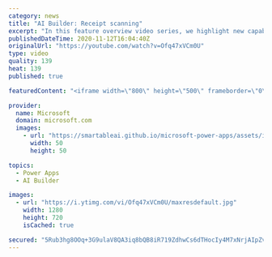 ```yaml
---
category: news
title: "AI Builder: Receipt scanning"
excerpt: "In this feature overview video series, we highlight new capabilities included in the latest update to AI Builder.  Receipt scanning is a new AI Builder feature that processes receipts to identify and extract information. The AI model identifies receipt data, merchant information, total price, and taxes"
publishedDateTime: 2020-11-12T16:04:40Z
originalUrl: "https://youtube.com/watch?v=Ofq47xVCm0U"
type: video
quality: 139
heat: 139
published: true

featuredContent: "<iframe width=\"800\" height=\"500\" frameborder=\"0\" src=\"https://www.youtube.com/embed/Ofq47xVCm0U\" allow=\"accelerometer; autoplay; encrypted-media; gyroscope; picture-in-picture\" allowfullscreen></iframe>"

provider:
  name: Microsoft
  domain: microsoft.com
  images:
    - url: "https://smartableai.github.io/microsoft-power-apps/assets/images/organizations/microsoft.com-50x50.jpg"
      width: 50
      height: 50

topics:
  - Power Apps
  - AI Builder

images:
  - url: "https://i.ytimg.com/vi/Ofq47xVCm0U/maxresdefault.jpg"
    width: 1280
    height: 720
    isCached: true

secured: "5Rub3hg8OOq+3G9ulaV8QA3iq8bQB8iR719ZdhwCs6dTHocIy4M7xNrjAIpZvfnW06NayS5C2F4p9j4QR6lqGw4vdkyxoaDJn5nPsj7Ub3Y5a6ZnJWP9USrMBLBx4d8cFYkGcWNMR+WIr5yvzFRACLbZc5f9w9VLqp7d0sKu/2kCNg1Iy03desbxBCMdwqjLl9Hx3vFXuKZqwI4nQ2cuLRwsTQ2dXz2Im61vlvou9788d71136rq3J++mvhqWbPYBRlL2NS7v46BhG9G3lEAmdkdbKm0ugfmTfBVHCARTQyskjr+354Jd8t+uDGyQ3NKDi8th5vctrHyFM5UhGlmrLgqvg+Y7m8EPTYvXZTKlYAeiLgTF3dUVYzNgqJCW0oMU5GooPEmbrKp+U4EiE4LnNIBwxK0qXw2IB4nBqLOPPQlr5moBw7WIwyGFeYTnJld;762oh42g1YmlvPhU8O788Q=="
---
```


